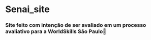 # Senai_site

<h3>Site feito com intenção de ser avaliado em um processo avaliativo para a WorldSkills São Paulo💪</�h3>
